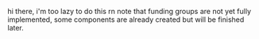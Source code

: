 hi there, i'm too lazy to do this rn
note that funding groups are not yet fully implemented, some components are already created but will be finished later.